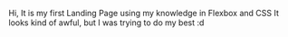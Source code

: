 Hi,
It is my first Landing Page using my knowledge in Flexbox and CSS
It looks kind of awful, but I was trying to do my best :d
